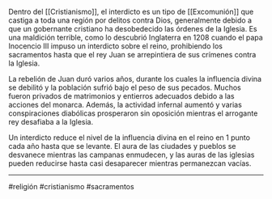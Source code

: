 Dentro del [[Cristianismo]], el interdicto es un tipo de [[Excomunión]] que castiga a toda una región por delitos contra Dios, generalmente debido a que un gobernante cristiano ha desobedecido las órdenes de la Iglesia. Es una maldición terrible, como lo descubrió Inglaterra en 1208 cuando el papa Inocencio III impuso un interdicto sobre el reino, prohibiendo los sacramentos hasta que el rey Juan se arrepintiera de sus crímenes contra la Iglesia.

La rebelión de Juan duró varios años, durante los cuales la influencia divina se debilitó y la población sufrió bajo el peso de sus pecados. Muchos fueron privados de matrimonios y entierros adecuados debido a las acciones del monarca. Además, la actividad infernal aumentó y varias conspiraciones diabólicas prosperaron sin oposición mientras el arrogante rey desafiaba a la Iglesia.

Un interdicto reduce el nivel de la influencia divina en el reino en 1 punto cada año hasta que se levante. El aura de las ciudades y pueblos se desvanece mientras las campanas enmudecen, y las auras de las iglesias pueden reducirse hasta casi desaparecer mientras permanezcan vacías.

--- 
#religión #cristianismo #sacramentos 